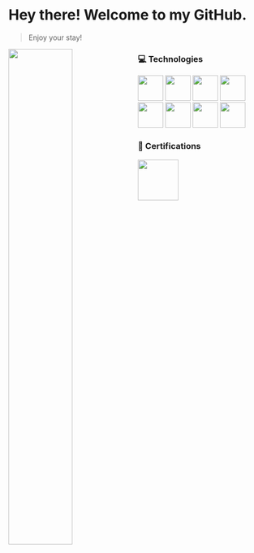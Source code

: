 # Hey there! Welcome to my GitHub. 
> Enjoy your stay!

<picture>
    <source srcset="https://github-readme-stats-ouuan.vercel.app/api?username=jpfeng-hakkoder&show_icons=true&theme=neon&bg_color=1e1b4b">
    <img align="left" width="50%" src="https://github-readme-stats-ouuan.vercel.app/api?username=jpfeng-hakkoder&show_icons=true">
</picture>

<section>
  
  ### 💻 Technologies
  
  <img src="https://api.iconify.design/skill-icons:javascript.svg?color=%23888888" height="50">
  <img src="https://api.iconify.design/skill-icons:typescript.svg?color=%23888888" height="50">
  <img src="https://api.iconify.design/skill-icons:nodejs-dark.svg?color=%23888888" height="50">
  <img src="https://api.iconify.design/skill-icons:vuejs-dark.svg?color=%23888888" height="50">
  <img src="https://api.iconify.design/skill-icons:nuxtjs-dark.svg?color=%23888888" height="50">
  <img src="https://api.iconify.design/skill-icons:react-dark.svg?color=%23888888" height="50">
  <img src="https://api.iconify.design/skill-icons:nextjs-dark.svg?color=%23888888" height="50">
  <img src="https://api.iconify.design/skill-icons:python-dark.svg?color=%23888888" height="50">

  <br>
  
  ### 🏅 Certifications
  
  <img src="https://templates.images.credential.net/16968851581212812192169160850019.png" height="80">

</section>
